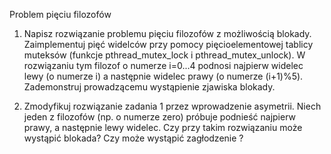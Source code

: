 Problem pięciu filozofów

1. Napisz rozwiązanie problemu pięciu filozofów z możliwością blokady. Zaimplementuj pięć widelców przy pomocy pięcioelementowej tablicy muteksów (funkcje pthread_mutex_lock i pthread_mutex_unlock). W rozwiązaniu tym filozof o numerze i=0...4 podnosi najpierw widelec lewy (o numerze i) a następnie widelec prawy (o numerze (i+1)%5). Zademonstruj prowadzącemu wystąpienie zjawiska blokady.

2. Zmodyfikuj rozwiązanie zadania 1 przez wprowadzenie asymetrii. Niech jeden z filozofów (np. o numerze zero) próbuje podnieść najpierw prawy, a następnie lewy widelec. Czy przy takim rozwiązaniu może wystąpić blokada? Czy może wystąpić zagłodzenie ?
